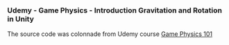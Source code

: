 ### Udemy - Game Physics -  Introduction Gravitation and Rotation in Unity ###

The source code was colonnade from Udemy course [Game Physics 101](https://github.com/GamePhysics101)


